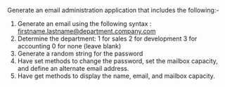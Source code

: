 Generate an email administration application that includes the following:-

1. Generate an email using the following syntax :
    firstname.lastname@department.company.com
2. Determine the department:
   1 for sales
   2 for development
   3 for accounting 
   0 for none (leave blank)
3. Generate a random string for the password
4. Have set methods to change the password, set the mailbox capacity, and define an alternate email address.
5. Have get methods to display the name, email, and mailbox capacity.
